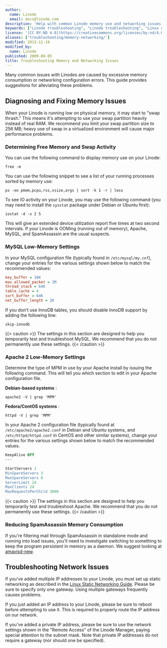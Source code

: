 ```yaml
---
author:
  name: Linode
  email: docs@linode.com
description: 'Help with common Linode memory use and networking issues.'
keywords: ["Linode troubleshooting", "Linode troubleshooting", "Linux configuration"]
license: '[CC BY-ND 4.0](https://creativecommons.org/licenses/by-nd/4.0)'
aliases: ['troubleshooting/memory-networking/']
modified: 2013-11-19
modified_by:
  name: Linode
published: 2009-08-05
title: Troubleshooting Memory and Networking Issues
---
```


Many common issues with Linodes are caused by excessive memory consumption or networking configuration errors. This guide provides suggestions for alleviating these problems.

## Diagnosing and Fixing Memory Issues

When your Linode is running low on physical memory, it may start to "swap thrash." This means it's attempting to use your swap partition heavily instead of real RAM. We recommend you limit your swap partition size to 256 MB; heavy use of swap in a virtualized environment will cause major performance problems.

### Determining Free Memory and Swap Activity

You can use the following command to display memory use on your Linode:

    free -m

You can use the following snippet to see a list of your running processes sorted by memory use:

    ps -eo pmem,pcpu,rss,vsize,args | sort -k 1 -r | less

To see IO activity on your Linode, you may use the following command (you may need to install the `sysstat` package under Debian or Ubuntu first):

    iostat -d -x 2 5

This will give an extended device utilization report five times at two second intervals. If your Linode is OOMing (running out of memory), Apache, MySQL, and SpamAssassin are the usual suspects.

### MySQL Low-Memory Settings

In your MySQL configuration file (typically found in `/etc/mysql/my.cnf`), change your entries for the various settings shown below to match the recommended values:

~~~ ini
key_buffer = 16K
max_allowed_packet = 1M
thread_stack = 64K
table_cache = 4
sort_buffer = 64K
net_buffer_length = 2K
~~~

If you don't use InnoDB tables, you should disable InnoDB support by adding the following line:

    skip-innodb

 {{< caution >}}
The settings in this section are designed to help you temporarily test and troubleshoot MySQL. We recommend that you do not permanently use these settings.
{{< /caution >}}

### Apache 2 Low-Memory Settings

Determine the type of MPM in use by your Apache install by issuing the following command. This will tell you which section to edit in your Apache configuration file.

**Debian-based systems** :

    apache2 -V | grep 'MPM'

**Fedora/CentOS systems** :

    httpd -V | grep 'MPM'

In your Apache 2 configuration file (typically found at `/etc/apache2/apache2.conf` in Debian and Ubuntu systems, and `/etc/httpd/httpd.conf` in CentOS and other similar systems), change your entries for the various settings shown below to match the recommended values.

~~~ apache
KeepAlive Off
---

StartServers 1
MinSpareServers 3
MaxSpareServers 6
ServerLimit 24
MaxClients 24
MaxRequestsPerChild 3000
~~~

 {{< caution >}}
The settings in this section are designed to help you temporarily test and troubleshoot Apache. We recommend that you do not permanently use these settings.
{{< /caution >}}

### Reducing SpamAssassin Memory Consumption

If you're filtering mail through SpamAssassin in standalone mode and running into load issues, you'll need to investigate switching to something to keep the program persistent in memory as a daemon. We suggest looking at [amavisd-new](http://www.ijs.si/software/amavisd/).

## Troubleshooting Network Issues

If you've added multiple IP addresses to your Linode, you must set up static networking as described in the [Linux Static Networking Guide](/docs/networking/configuring-static-ip-interfaces). Please be sure to specify only one gateway. Using multiple gateways frequently causes problems.

If you just added an IP address to your Linode, please be sure to reboot before attempting to use it. This is required to properly route the IP address on our network.

If you've added a private IP address, please be sure to use the network settings shown in the "Remote Access" of the Linode Manager, paying special attention to the subnet mask. Note that private IP addresses do not require a gateway (nor should one be specified).